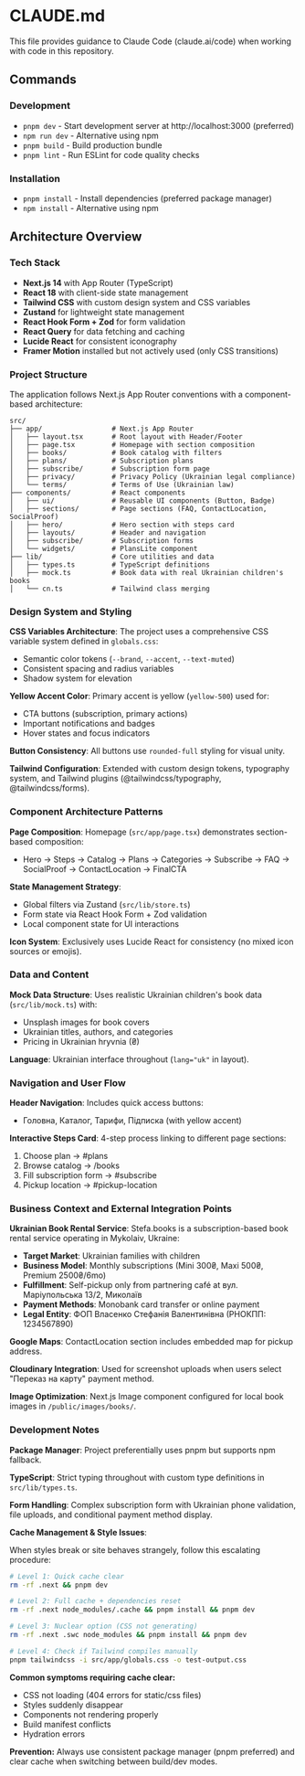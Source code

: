 # CLAUDE.md

This file provides guidance to Claude Code (claude.ai/code) when working with code in this repository.

## Commands

### Development
- `pnpm dev` - Start development server at http://localhost:3000 (preferred)
- `npm run dev` - Alternative using npm
- `pnpm build` - Build production bundle
- `pnpm lint` - Run ESLint for code quality checks

### Installation
- `pnpm install` - Install dependencies (preferred package manager)
- `npm install` - Alternative using npm

## Architecture Overview

### Tech Stack
- **Next.js 14** with App Router (TypeScript)
- **React 18** with client-side state management
- **Tailwind CSS** with custom design system and CSS variables
- **Zustand** for lightweight state management
- **React Hook Form + Zod** for form validation
- **React Query** for data fetching and caching
- **Lucide React** for consistent iconography
- **Framer Motion** installed but not actively used (only CSS transitions)

### Project Structure
The application follows Next.js App Router conventions with a component-based architecture:

```
src/
├── app/                 # Next.js App Router
│   ├── layout.tsx       # Root layout with Header/Footer
│   ├── page.tsx         # Homepage with section composition
│   ├── books/           # Book catalog with filters
│   ├── plans/           # Subscription plans
│   ├── subscribe/       # Subscription form page
│   ├── privacy/         # Privacy Policy (Ukrainian legal compliance)
│   └── terms/           # Terms of Use (Ukrainian law)
├── components/          # React components
│   ├── ui/              # Reusable UI components (Button, Badge)
│   ├── sections/        # Page sections (FAQ, ContactLocation, SocialProof)
│   ├── hero/            # Hero section with steps card
│   ├── layouts/         # Header and navigation
│   ├── subscribe/       # Subscription forms
│   └── widgets/         # PlansLite component
├── lib/                 # Core utilities and data
│   ├── types.ts         # TypeScript definitions
│   ├── mock.ts          # Book data with real Ukrainian children's books
│   └── cn.ts            # Tailwind class merging
```

### Design System and Styling
**CSS Variables Architecture**: The project uses a comprehensive CSS variable system defined in `globals.css`:
- Semantic color tokens (`--brand`, `--accent`, `--text-muted`)
- Consistent spacing and radius variables
- Shadow system for elevation

**Yellow Accent Color**: Primary accent is yellow (`yellow-500`) used for:
- CTA buttons (subscription, primary actions)
- Important notifications and badges
- Hover states and focus indicators

**Button Consistency**: All buttons use `rounded-full` styling for visual unity.

**Tailwind Configuration**: Extended with custom design tokens, typography system, and Tailwind plugins (@tailwindcss/typography, @tailwindcss/forms).

### Component Architecture Patterns

**Page Composition**: Homepage (`src/app/page.tsx`) demonstrates section-based composition:
- Hero → Steps → Catalog → Plans → Categories → Subscribe → FAQ → SocialProof → ContactLocation → FinalCTA

**State Management Strategy**:
- Global filters via Zustand (`src/lib/store.ts`)
- Form state via React Hook Form + Zod validation
- Local component state for UI interactions

**Icon System**: Exclusively uses Lucide React for consistency (no mixed icon sources or emojis).

### Data and Content
**Mock Data Structure**: Uses realistic Ukrainian children's book data (`src/lib/mock.ts`) with:
- Unsplash images for book covers
- Ukrainian titles, authors, and categories  
- Pricing in Ukrainian hryvnia (₴)

**Language**: Ukrainian interface throughout (`lang="uk"` in layout).

### Navigation and User Flow
**Header Navigation**: Includes quick access buttons:
- Головна, Каталог, Тарифи, Підписка (with yellow accent)

**Interactive Steps Card**: 4-step process linking to different page sections:
1. Choose plan → #plans
2. Browse catalog → /books
3. Fill subscription form → #subscribe  
4. Pickup location → #pickup-location

### Business Context and External Integration Points
**Ukrainian Book Rental Service**: Stefa.books is a subscription-based book rental service operating in Mykolaiv, Ukraine:
- **Target Market**: Ukrainian families with children
- **Business Model**: Monthly subscriptions (Mini 300₴, Maxi 500₴, Premium 2500₴/6mo)  
- **Fulfillment**: Self-pickup only from partnering café at вул. Маріупольська 13/2, Миколаїв
- **Payment Methods**: Monobank card transfer or online payment
- **Legal Entity**: ФОП Власенко Стефанія Валентинівна (РНОКПП: 1234567890)

**Google Maps**: ContactLocation section includes embedded map for pickup address.

**Cloudinary Integration**: Used for screenshot uploads when users select "Переказ на карту" payment method.

**Image Optimization**: Next.js Image component configured for local book images in `/public/images/books/`.

### Development Notes

**Package Manager**: Project preferentially uses pnpm but supports npm fallback.

**TypeScript**: Strict typing throughout with custom type definitions in `src/lib/types.ts`.

**Form Handling**: Complex subscription form with Ukrainian phone validation, file uploads, and conditional payment method display.

**Cache Management & Style Issues**: 

When styles break or site behaves strangely, follow this escalating procedure:

```bash
# Level 1: Quick cache clear
rm -rf .next && pnpm dev

# Level 2: Full cache + dependencies reset  
rm -rf .next node_modules/.cache && pnpm install && pnpm dev

# Level 3: Nuclear option (CSS not generating)
rm -rf .next .swc node_modules && pnpm install && pnpm dev

# Level 4: Check if Tailwind compiles manually
pnpm tailwindcss -i src/app/globals.css -o test-output.css
```

**Common symptoms requiring cache clear:**
- CSS not loading (404 errors for static/css files)
- Styles suddenly disappear
- Components not rendering properly
- Build manifest conflicts
- Hydration errors

**Prevention:** Always use consistent package manager (pnpm preferred) and clear cache when switching between build/dev modes.